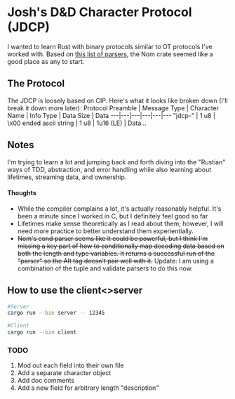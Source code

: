 # Josh's D&D Character Protocol (JDCP)

I wanted to learn Rust with binary protocols similar to OT protocols I've worked with. Based on [this list of parsers](https://lib.rs/parsing), the Nom crate seemed like a good place as any to start. 

## The Protocol
The JDCP is loosely based on CIP. Here's what it looks like broken down (I'll break it down more later):
Protocol Preamble | Message Type | Character Name | Info Type | Data Size | Data
---|---|---|---|---|---
"jdcp-" | 1 u8 | \x00 ended ascii string | 1 u8 | 1u16 (LE) | Data... 

## Notes
I'm trying to learn a lot and jumping back and forth diving into the "Rustian" ways of TDD, abstraction, and error handling while also learning about lifetimes, streaming data, and ownership.

#### Thoughts
* While the compiler complains a lot, it's actually reasonably helpful. It's been a minute since I worked in C, but I definitely feel good so far
* Lifetimes make sense theoretically as I read about them; however, I will need more practice to better understand them experientially.
* ~~Nom's cond parser seems like it could be powerful, but I think I'm missing a key part of how to conditionally map decoding data based on both the length and type variables. It returns a successful run of the "parser" so the Alt tag doesn't pair well with it.~~ Update: I am using a combination of the tuple and validate parsers to do this now.

## How to use the client<>server
```bash
#Server
cargo run --bin server -- 12345

#Client
cargo run --bin client
```


### TODO
1. Mod out each field into their own file
1. Add a separate character object
1. Add doc comments
1. Add a new field for arbitrary length "description"
